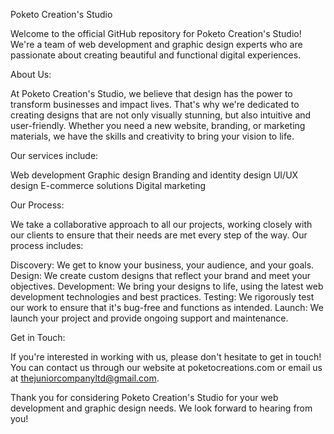 Poketo Creation's Studio

Welcome to the official GitHub repository for Poketo Creation's Studio! We're a team of web development and graphic design experts who are passionate about creating beautiful and functional digital experiences.

About Us:

At Poketo Creation's Studio, we believe that design has the power to transform businesses and impact lives. That's why we're dedicated to creating designs that are not only visually stunning, but also intuitive and user-friendly. Whether you need a new website, branding, or marketing materials, we have the skills and creativity to bring your vision to life.

Our services include:

Web development
Graphic design
Branding and identity design
UI/UX design
E-commerce solutions
Digital marketing

Our Process:

We take a collaborative approach to all our projects, working closely with our clients to ensure that their needs are met every step of the way. Our process includes:

Discovery: We get to know your business, your audience, and your goals.
Design: We create custom designs that reflect your brand and meet your objectives.
Development: We bring your designs to life, using the latest web development technologies and best practices.
Testing: We rigorously test our work to ensure that it's bug-free and functions as intended.
Launch: We launch your project and provide ongoing support and maintenance.

Get in Touch:

If you're interested in working with us, please don't hesitate to get in touch! You can contact us through our website at poketocreations.com or email us at thejuniorcompanyltd@gmail.com.

Thank you for considering Poketo Creation's Studio for your web development and graphic design needs. We look forward to hearing from you!
